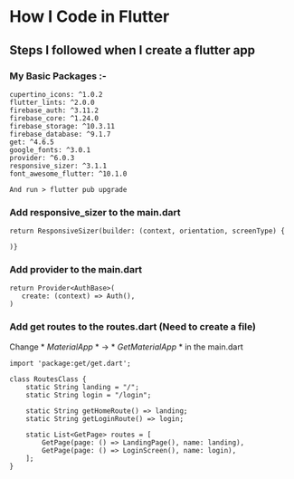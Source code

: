 # How I Code in Flutter
## Steps I followed when I create a flutter app


### My Basic Packages :-
    cupertino_icons: ^1.0.2 
    flutter_lints: ^2.0.0 
    firebase_auth: ^3.11.2 
    firebase_core: ^1.24.0 
    firebase_storage: ^10.3.11 
    firebase_database: ^9.1.7 
    get: ^4.6.5 
    google_fonts: ^3.0.1
    provider: ^6.0.3 
    responsive_sizer: ^3.1.1  
    font_awesome_flutter: ^10.1.0  

    And run > flutter pub upgrade


### Add responsive_sizer to the main.dart

    return ResponsiveSizer(builder: (context, orientation, screenType) {
    
    )}


### Add provider to the main.dart

    return Provider<AuthBase>(
       create: (context) => Auth(),
    )



### Add get routes to the routes.dart (Need to create a file)
Change * *MaterialApp* * -> * *GetMaterialApp* * in the main.dart

    import 'package:get/get.dart';

    class RoutesClass {
        static String landing = "/";
        static String login = "/login";

        static String getHomeRoute() => landing;
        static String getLoginRoute() => login;

        static List<GetPage> routes = [
            GetPage(page: () => LandingPage(), name: landing),
            GetPage(page: () => LoginScreen(), name: login),
        ];
    }